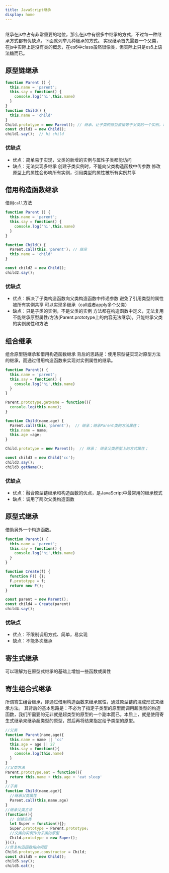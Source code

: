 ```yaml
---
title: JavaScript继承
display: home
---
```

## 
继承在js中占有非常重要的地位，那么在js中有很多中继承的方式，不过每一种继承方式都有优缺点。下面就列举几种继承的方式。
实现继承首先需要一个父类，在js中实际上是没有类的概念，在es6中class虽然很像类，但实际上只是es5上语法糖而已。

## 原型链继承

```js
function Parent () {
  this.name = 'parent';
  this.say = function() {
    console.log('hi',this.name)
  }
}
function Child() {
  this.name = 'child'
}
Child.prototype = new Parent(); // 继承，让子类的原型直接等于父类的一个实例，每个子的实例都会拥有父类的属性
const child1 = new Child();
child1.say();  // hi child 
```
### 优缺点
* 优点：简单易于实现，父类的新增的实例与属性子类都能访问
* 缺点：无法实现多继承
     创建子类实例时，不能向父类构造函数中传参数
     修改原型上的属性会影响所有实例，引用类型的属性被所有实例共享

## 借用构造函数继承
借用`call`方法
```js
function Parent () {
  this.name = 'parent';
  this.say = function() {
    console.log('hi',this.name)
  }
}

function Child() {
  Parent.call(this,'parent'); // 继承 
  this.name = 'child'
}

const child2 = new Child();
child2.say();
```
### 优缺点
* 优点：解决了子类构造函数向父类构造函数中传递参数
     避免了引用类型的属性被所有实例共享
     可以实现多继承（call或者apply多个父类）
* 缺点：只是子类的实例，不是父类的实例
     方法都在构造函数中定义，无法复用
     不能继承原型属性/方法(Parent.prototype上的内容无法继承)，只能继承父类的实例属性和方法

## 组合继承
组合原型链继承和借用构造函数继承
背后的思路是：使用原型链实现对原型方法的继承，而通过借用构造函数来实现对实例属性的继承。
```js
function Parent() {
  this.name = 'parent';
  this.say = function() {
    console.log('hi',this.name)
  }
}

Parent.prototype.getName = function(){
  console.log(this.name);
}

function Child(name,age) {
  Parent.call(this,'parent');  // 继承；继承Parent类的方法属性；
  this.name = name;
  this.age =age;
}

Child.prototype = new Parent();  // 继承； 继承父类原型上的方式属性；

const child3 = new Child('cc');
child3.say();
child3.getName();
```
### 优缺点
* 优点：融合原型链继承和构造函数的优点，是JavaScript中最常用的继承模式
* 缺点：调用了两次父类构造函数

## 原型式继承
借助另外一个构造函数。
```js
function Parent() {
  this.name = 'parent';
  this.say = function() {
    console.log('hi',this.name)
  }
}

function Create(f) {
  function F() {};
  F.prototype = f;
  return new F();
}

const parent = new Parent();
const child4 = Create(parent)
child4.say();
```
### 优缺点
* 优点：不限制调用方式、简单，易实现
* 缺点：不能多次继承

## 寄生式继承
可以理解为在原型式继承的基础上增加一些函数或属性

## 寄生组合式继承
所谓寄生组合继承，即通过借用构造函数来继承属性，通过原型链的混成形式来继承方法。
其背后的基本思路是：不必为了指定子类型的原型而调用超类型的构造函数，我们所需要的无非就是超类型的原型的一个副本而已。本质上，就是使用寄生式继承来继承超类型的原型，然后再将结果指定给予类型的原型。
```js
//父类
function Parent(name,age){
  this.name = name || 'cc'
  this.age = age || 27
  this.say = function(){
    console.log(this.name)
  }
}
//父类方法
Parent.prototype.eat = function(){
  return this.name + this.age + 'eat sleep'
}
//子类
function Child(name,age){
  //继承父类属性
  Parent.call(this,name,age)
}
//继承父类方法
(function(){
  // 创建空类
  let Super = function(){};
  Super.prototype = Parent.prototype;
  //父类的实例作为子类的原型
  Child.prototype = new Super();
})();
//修复构造函数指向问题
Child.prototype.constructor = Child;
const child5 = new Child();
child5.say();
child5.eat();
```